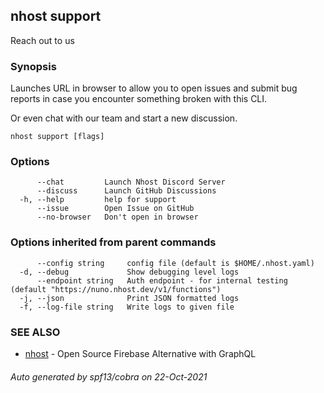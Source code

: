 ## nhost support

Reach out to us

### Synopsis

Launches URL in browser to allow
you to open issues and submit bug reports
in case you encounter something broken with this CLI.

Or even chat with our team and start a new discussion.

```
nhost support [flags]
```

### Options

```
      --chat         Launch Nhost Discord Server
      --discuss      Launch GitHub Discussions
  -h, --help         help for support
      --issue        Open Issue on GitHub
      --no-browser   Don't open in browser
```

### Options inherited from parent commands

```
      --config string     config file (default is $HOME/.nhost.yaml)
  -d, --debug             Show debugging level logs
      --endpoint string   Auth endpoint - for internal testing (default "https://nuno.nhost.dev/v1/functions")
  -j, --json              Print JSON formatted logs
  -f, --log-file string   Write logs to given file
```

### SEE ALSO

* [nhost](nhost.md)	 - Open Source Firebase Alternative with GraphQL

###### Auto generated by spf13/cobra on 22-Oct-2021
